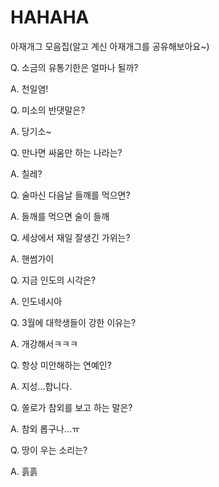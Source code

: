 # HAHAHA
아재개그 모음집(알고 계신 아재개그를 공유해보아요~)

Q. 소금의 유통기한은 얼마나 될까?


A. 천일염!


Q. 미소의 반댓말은?


A. 당기소~


Q. 만나면 싸움만 하는 나라는?


A. 칠레?


Q. 술마신 다음날 들깨를 먹으면?


A. 들깨를 먹으면 술이 들깨


Q. 세상에서 재일 잘생긴 가위는?


A. 핸썸가이


Q. 지금 인도의 시각은?


A. 인도네시아


Q. 3월에 대학생들이 강한 이유는?


A. 개강해서ㅋㅋㅋ


Q. 항상 미안해하는 연예인?


A. 지성...합니다.


Q. 쏠로가 참외를 보고 하는 말은?


A. 참외 롭구나...ㅠ


Q. 땅이 우는 소리는?


A. 흙흙


